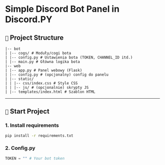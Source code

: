 # Simple Discord Bot Panel in Discord.PY

## `📁` Project Structure

```
|-- bot
| |-- cogs/ # Moduły/cogi bota
| |-- config.py # Ustawienia bota (TOKEN, CHANNEL_ID itd.)
| |-- main.py # Główna logika bota
|-- web
| |-- app.py # Panel webowy (Flask)
| |-- config.py # (opcjonalny) config do panelu
| |-- static/
| | |-- css/index.css # Style CSS
| | |-- js/ # (opcjonalnie) skrypty JS
| |-- templates/index.html # Szablon HTML
```

---

## `🚀` Start Project

### 1. Install requirements

```bash
pip install -r requirements.txt
```

### 2. Config.py

```py
TOKEN = "" # Your bot token
```